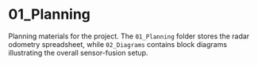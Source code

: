 # 01_Planning

Planning materials for the project. The `01_Planning` folder stores the radar odometry spreadsheet, while `02_Diagrams` contains block diagrams illustrating the overall sensor-fusion setup.
